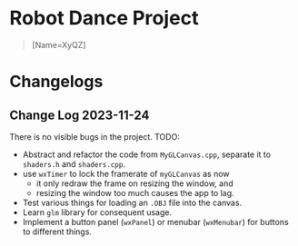 # <big>Robot Dance Project</big>
> [Name=XyQZ]


# Changelogs
## Change Log 2023-11-24

There is no visible bugs in the project. TODO:
 * Abstract and refactor the code from `MyGLCanvas.cpp`, separate it to `shaders.h` and `shaders.cpp`.
 * use `wxTimer` to lock the framerate of `myGLCanvas` as now
   * it only redraw the frame on resizing the window, and 
   * resizing the window too much causes the app to lag.
 * Test various things for loading an `.OBJ` file into the canvas.
 * Learn `glm` library for consequent usage.
 * Implement a button panel (`wxPanel`) or menubar (`wxMenubar`) for buttons to different things.